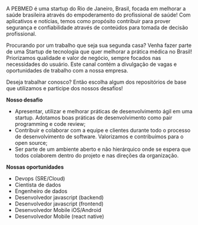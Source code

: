 A PEBMED é uma startup do Rio de Janeiro, Brasil, focada em melhorar a saúde brasileira através do empoderamento do profissional de saúde! Com aplicativos e notícias, temos como propósito contribuir para prover segurança e confiabilidade através de conteúdos para tomada de decisão profissional.

Procurando por um trabalho que seja sua segunda casa? Venha fazer parte de uma Startup de tecnologia que quer melhorar a prática médica no Brasil! Priorizamos qualidade e valor de negócio, sempre focados nas necessidades do usuário.
Este canal contém a divulgação de vagas e oportunidades de trabalho com a nossa empresa.

Deseja trabalhar conosco? Então escolha algum dos repositórios de base que utilizamos e participe dos nossos desafios!

**Nosso desafio**

- Apresentar, utilizar e melhorar práticas de desenvolvimento ágil em uma startup. Adotamos boas práticas de desenvolvimento como pair programming e code review;
- Contribuir e colaborar com a equipe e clientes durante todo o processo de desenvolvimento de software. Valorizamos e contribuímos para o open source;
- Ser parte de um ambiente aberto e não hierárquico onde se espera que todos colaborem dentro do projeto e nas direções da organização.

**Nossas oportunidades**

 - Devops (SRE/Cloud)
 - Cientista de dados
 - Engenheiro de dados
 - Desenvolvedor javascript (backend)
 - Desenvolvedor javascript (frontend)
 - Desenvolvedor Mobile iOS/Android
 - Desenvolvedor Mobile (react native)
